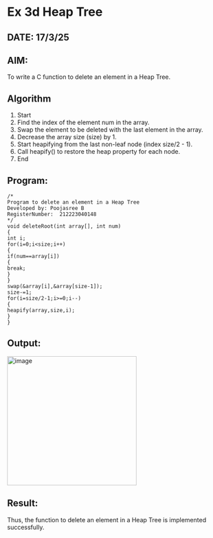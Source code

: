 # Ex 3d Heap Tree
## DATE: 17/3/25
## AIM:
To write a C function to delete an element in a Heap Tree.

## Algorithm
1. Start 
2. Find the index of the element num in the array. 
3. Swap the element to be deleted with the last element in the array. 
4. Decrease the array size (size) by 1. 
5. Start heapifying from the last non-leaf node (index size/2 - 1). 
6. Call heapify() to restore the heap property for each node. 
7. End    

## Program:
```
/*
Program to delete an element in a Heap Tree
Developed by: Poojasree B
RegisterNumber:  212223040148
*/
void deleteRoot(int array[], int num) 
{ 
int i; 
for(i=0;i<size;i++) 
{ 
if(num==array[i]) 
{ 
break; 
} 
} 
swap(&array[i],&array[size-1]); 
size-=1; 
for(i=size/2-1;i>=0;i--) 
{ 
heapify(array,size,i); 
} 
} 
```

## Output:


<img width="301" alt="image" src="https://github.com/user-attachments/assets/7bbb7967-bc10-4728-b28b-1a5a4e7d6f44" />

## Result:
Thus, the function to delete an element in a Heap Tree is implemented successfully.
